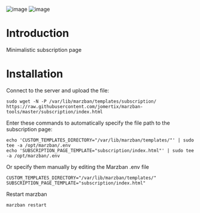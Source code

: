 ![image](https://github.com/jomertix/marzban-tools/assets/150632538/cb0cc573-4c3b-4534-a901-cd82a6d0cd6c)
![image](https://github.com/jomertix/marzban-tools/assets/150632538/292f42b2-8980-46f4-b9d3-8d9b4e29a586)


# Introduction

Minimalistic subscription page

# Installation

Connect to the server and upload the file:
```
sudo wget -N -P /var/lib/marzban/templates/subscription/ https://raw.githubusercontent.com/jomertix/marzban-tools/master/subscription/index.html
```
Enter these commands to automatically specify the file path to the subscription page:
```
echo 'CUSTOM_TEMPLATES_DIRECTORY="/var/lib/marzban/templates/"' | sudo tee -a /opt/marzban/.env
echo 'SUBSCRIPTION_PAGE_TEMPLATE="subscription/index.html"' | sudo tee -a /opt/marzban/.env
```
Or specify them manually by editing the Marzban .env file 
```
CUSTOM_TEMPLATES_DIRECTORY="/var/lib/marzban/templates/"
SUBSCRIPTION_PAGE_TEMPLATE="subscription/index.html"
```
Restart marzban
```
marzban restart
```
